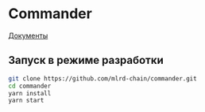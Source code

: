 # Commander

[Документы](/docs/)

## Запуск в режиме разработки

```bash
git clone https://github.com/mlrd-chain/commander.git
cd commander
yarn install
yarn start
```

